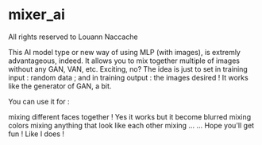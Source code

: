 # mixer_ai
All rights reserved to Louann Naccache

This AI model type or new way of using MLP (with images), is extremly advantageous, indeed. It allows you to mix together multiple of images without any GAN, VAN, etc. Exciting, no? The idea is just to set in training input : random data ; and in training output : the images desired ! It works like the generator of GAN, a bit.

You can use it for :

mixing different faces together ! Yes it works but it become blurred
mixing colors
mixing anything that look like each other
mixing ...
...
Hope you'll get fun ! Like I does !
